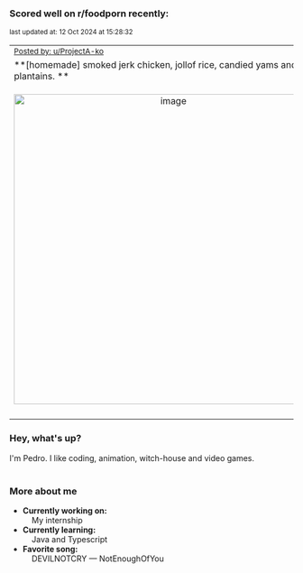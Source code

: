 ### Scored well on r/foodporn recently:

<p align="left"><sub>last updated at: 12 Oct 2024 at 15:28:32</sub></p>

|   |
| --- |
| <sub>[Posted by: u/ProjectA-ko][source]</sub> |
| **[homemade] smoked jerk chicken, jollof rice, candied yams and plantains. ** | 
|<p align="center"> <img alt="image" src="https://i.redd.it/m8o7drncxbtd1.jpeg" width="550" /> </p>|
|   |

### Hey, what's up?

I'm Pedro. I like coding, animation, witch-house and video games.<br><br>

### More about me
- **Currently working on:**  
&nbsp;&nbsp;&nbsp;&nbsp;My internship
- **Currently learning:**  
&nbsp;&nbsp;&nbsp;&nbsp;Java and Typescript
- **Favorite song:**  
&nbsp;&nbsp;&nbsp;&nbsp;DEVILNOTCRY — NotEnoughOfYou<br><br>

  



  
  
  
[linkedin]: https://linkedin.com/in/pedro-h-r-gomes-8a487b14a/
[gmail]: mailto:pilique11@gmail.com
[source]: https://reddit.com/r/FoodPorn/comments/1fy6lo8/homemade_smoked_jerk_chicken_jollof_rice_candied/
[redditAPI]: https://www.reddit.com/dev/api/